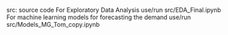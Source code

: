 src: source code
For Exploratory Data Analysis use/run src/EDA_Final.ipynb 
For machine learning models for forecasting the demand  use/run src/Models_MG_Tom_copy.ipynb


